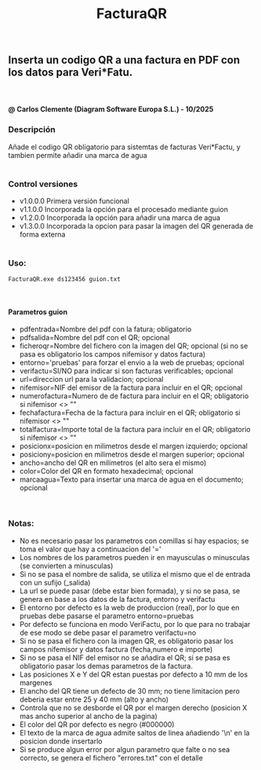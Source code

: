 <h1 align="center"> FacturaQR </h1>
<br>

<h2> Inserta un codigo QR a una factura en PDF con los datos para Veri*Fatu. </h2>
<br>
<h4> @ Carlos Clemente (Diagram Software Europa S.L.) - 10/2025 </h4>

<h3>Descripción</h3>
Añade el codigo QR obligatorio para sistemtas de facturas Veri*Factu, y tambien permite añadir una marca de agua
<br><br>

### Control versiones

* v1.0.0.0 Primera versión funcional
* v1.1.0.0 Incorporada la opción para el procesado mediante guion
* v1.2.0.0 Incorporada la opción para añadir una marca de agua
* v1.3.0.0 Incorporada la opcion para pasar la imagen del QR generada de forma externa
<br><br>


### Uso:
```
FacturaQR.exe ds123456 guion.txt
```
<br>

#### Parametros guion
* pdfentrada=Nombre del pdf con la fatura; obligatorio
* pdfsalida=Nombre del pdf con el QR; opcional
* ficheroqr=Nombre del fichero con la imagen del QR; opcional (si no se pasa es obligatorio los campos nifemisor y datos factura)
* entorno='pruebas' para forzar el envio a la web de pruebas; opcional
* verifactu=SI/NO para indicar si son facturas verificables; opcional
* url=direccion url para la validacion; opcional
* nifemisor=NIF del emisor de la factura para incluir en el QR; opcional
* numerofactura=Numero de de factura para incluir en el QR; obligatorio si nifemisor <> ""
* fechafactura=Fecha de la factura para incluir en el QR; obligatorio si nifemisor <> ""
* totalfactura=Importe total de la factura para incluir en el QR; obligatorio si nifemisor <> ""
* posicionx=posicion en milimetros desde el margen izquierdo; opcional 
* posiciony=posicion en milimetros desde el margen superior; opcional
* ancho=ancho del QR en milimetros (el alto sera el mismo)
* color=Color del QR en formato hexadecimal; opcional
* marcaagua=Texto para insertar una marca de agua en el documento; opcional

<br>

### Notas:
* No es necesario pasar los parametros con comillas si hay espacios; se toma el valor que hay a continuacion del '='
* Los nombres de los parametros pueden ir en mayusculas o minusculas (se convierten a minusculas)
* Si no se pasa el nombre de salida, se utiliza el mismo que el de entrada con un sufijo (_salida)
* La url se puede pasar (debe estar bien formada), y si no se pasa, se genera en base a los datos de la factura, entorno y verifactu
* El entorno por defecto es la web de produccion (real), por lo que en pruebas debe pasarse el parametro entorno=pruebas
* Por defecto se funciona en modo VeriFactu, por lo que para no trabajar de ese modo se debe pasar el parametro verifactu=no
* Si no se pasa el fichero con la imagen QR, es obligatorio pasar los campos nifemisor y datos factura (fecha,numero e importe)
* Si no se pasa el NIF del emisor no se añadira el QR; si se pasa es obligatorio pasar los demas parametros de la factura.
* Las posiciones X e Y del QR estan puestas por defecto a 10 mm de los margenes
* El ancho del QR tiene un defecto de 30 mm; no tiene limitacion pero deberia estar entre 25 y 40 mm (alto y ancho)
* Controla que no se desborde el QR por el margen derecho (posicion X mas ancho superior al ancho de la pagina)
* El color del QR por defecto es negro (#000000)
* El texto de la marca de agua admite saltos de linea añadiendo '\n' en la posicion donde insertarlo
* Si se produce algun error por algun parametro que falte o no sea correcto, se genera el fichero "errores.txt" con el detalle
